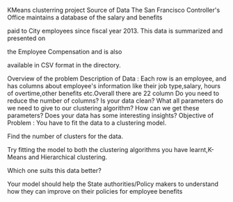 KMeans clusterring project
Source of Data The San Francisco Controller's Office maintains a database of the salary and benefits

paid to City employees since fiscal year 2013. This data is summarized and presented on

the Employee Compensation and is also

available in CSV format in the directory.

Overview of the problem Description of Data : Each row is an employee, and has columns about employee's information like their job type,salary, hours of overtime,other benefits etc.Overall there are 22 column Do you need to reduce the number of columns? Is your data clean? What all parameters do we need to give to our clustering algorithm? How can we get these parameters? Does your data has some interesting insights? Objective of Problem : You have to fit the data to a clustering model.

Find the number of clusters for the data.

Try fitting the model to both the clustering algorithms you have learnt,K-Means and Hierarchical clustering.

Which one suits this data better?

Your model should help the State authorities/Policy makers to understand how they can improve on their policies for employee benefits
